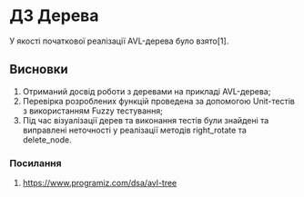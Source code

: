 # ДЗ Дерева

У якості початкової реалізації AVL-дерева було взято[1].

## Висновки

1. Отриманий досвід роботи з деревами на прикладі AVL-дерева;
2. Перевірка розроблених функцій проведена за допомогою Unit-тестів з використанням Fuzzy тестування;
3. Під час візуалізації дерев та виконання тестів були знайдені та виправлені неточності у реалізації методів right_rotate та delete_node.

### Посилання

1. https://www.programiz.com/dsa/avl-tree
